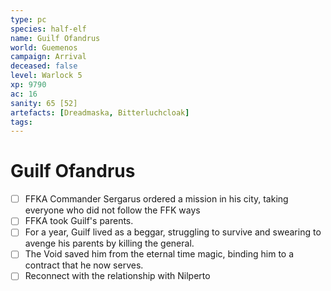 ```yaml
---
type: pc
species: half-elf
name: Guilf Ofandrus
world: Guemenos
campaign: Arrival
deceased: false
level: Warlock 5
xp: 9790
ac: 16
sanity: 65 [52]
artefacts: [Dreadmaska, Bitterluchcloak]
tags:
---
```


# Guilf Ofandrus

- [ ] FFKA Commander Sergarus ordered a mission in his city, taking everyone who did not follow the FFK ways
- [ ] FFKA took Guilf's parents.
- [ ] For a year, Guilf lived as a beggar, struggling to survive and swearing to avenge his parents by killing the general.
- [ ] The Void saved him from the eternal time magic, binding him to a contract that he now serves.
- [ ] Reconnect with the relationship with Nilperto